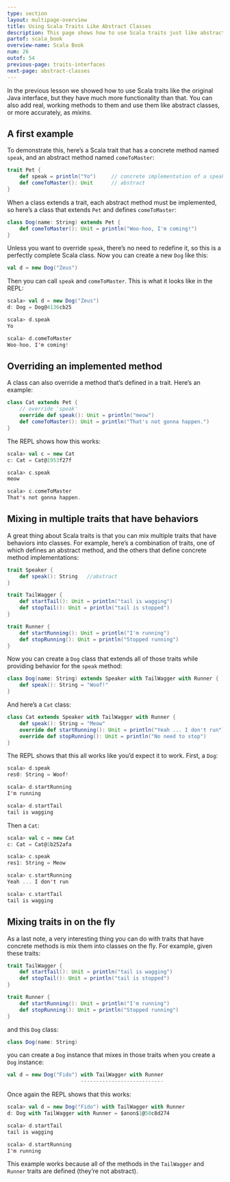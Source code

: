 ```yaml
---
type: section
layout: multipage-overview
title: Using Scala Traits Like Abstract Classes
description: This page shows how to use Scala traits just like abstract classes in Java, with examples of concrete and abstract methods.
partof: scala_book
overview-name: Scala Book
num: 26
outof: 54
previous-page: traits-interfaces
next-page: abstract-classes
---
```



In the previous lesson we showed how to use Scala traits like the original Java interface, but they have much more functionality than that. You can also add real, working methods to them and use them like abstract classes, or more accurately, as *mixins*.



## A first example

To demonstrate this, here’s a Scala trait that has a concrete method named `speak`, and an abstract method named `comeToMaster`:

```scala
trait Pet {
    def speak = println("Yo")     // concrete implementation of a speak method
    def comeToMaster(): Unit      // abstract
}
```

When a class extends a trait, each abstract method must be implemented, so here’s a class that extends `Pet` and defines `comeToMaster`:

```scala
class Dog(name: String) extends Pet {
    def comeToMaster(): Unit = println("Woo-hoo, I'm coming!")
}
```

Unless you want to override `speak`, there’s no need to redefine it, so this is a perfectly complete Scala class. Now you can create a new `Dog` like this:

```scala
val d = new Dog("Zeus")
```

Then you can call `speak` and `comeToMaster`. This is what it looks like in the REPL:

```scala
scala> val d = new Dog("Zeus")
d: Dog = Dog@4136cb25

scala> d.speak
Yo

scala> d.comeToMaster
Woo-hoo, I'm coming!
```


## Overriding an implemented method

A class can also override a method that’s defined in a trait. Here’s an example:

```scala
class Cat extends Pet {
    // override 'speak'
    override def speak(): Unit = println("meow")
    def comeToMaster(): Unit = println("That's not gonna happen.")
}
```

The REPL shows how this works:

```scala
scala> val c = new Cat
c: Cat = Cat@1953f27f

scala> c.speak
meow

scala> c.comeToMaster
That's not gonna happen.
```



## Mixing in multiple traits that have behaviors

A great thing about Scala traits is that you can mix multiple traits that have behaviors into classes. For example, here’s a combination of traits, one of which defines an abstract method, and the others that define concrete method implementations:

```scala
trait Speaker {
    def speak(): String   //abstract
}

trait TailWagger {
    def startTail(): Unit = println("tail is wagging")
    def stopTail(): Unit = println("tail is stopped")
}

trait Runner {
    def startRunning(): Unit = println("I'm running")
    def stopRunning(): Unit = println("Stopped running")
}
```

Now you can create a `Dog` class that extends all of those traits while providing behavior for the `speak` method:

```scala
class Dog(name: String) extends Speaker with TailWagger with Runner {
    def speak(): String = "Woof!"
}
```

And here’s a `Cat` class:

```scala
class Cat extends Speaker with TailWagger with Runner {
    def speak(): String = "Meow"
    override def startRunning(): Unit = println("Yeah ... I don't run")
    override def stopRunning(): Unit = println("No need to stop")
}
```

The REPL shows that this all works like you’d expect it to work. First, a `Dog`:

```scala
scala> d.speak
res0: String = Woof!

scala> d.startRunning
I'm running

scala> d.startTail
tail is wagging
```

Then a `Cat`:

```scala
scala> val c = new Cat
c: Cat = Cat@1b252afa

scala> c.speak
res1: String = Meow

scala> c.startRunning
Yeah ... I don't run

scala> c.startTail
tail is wagging
```



## Mixing traits in on the fly

As a last note, a very interesting thing you can do with traits that have concrete methods is mix them into classes on the fly. For example, given these traits:

```scala
trait TailWagger {
    def startTail(): Unit = println("tail is wagging")
    def stopTail(): Unit = println("tail is stopped")
}

trait Runner {
    def startRunning(): Unit = println("I'm running")
    def stopRunning(): Unit = println("Stopped running")
}
```

and this `Dog` class:

```scala
class Dog(name: String)
```

you can create a `Dog` instance that mixes in those traits when you create a `Dog` instance:

```scala
val d = new Dog("Fido") with TailWagger with Runner
                        ---------------------------
```

Once again the REPL shows that this works:

```scala
scala> val d = new Dog("Fido") with TailWagger with Runner 
d: Dog with TailWagger with Runner = $anon$1@50c8d274

scala> d.startTail
tail is wagging

scala> d.startRunning
I'm running
```

This example works because all of the methods in the `TailWagger` and `Runner` traits are defined (they’re not abstract).









